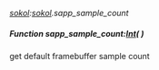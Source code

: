 _[sokol](../../modules/sokol/sokol-module.md):[sokol](../../modules/sokol/sokol-module.md).sapp\_sample\_count_
##### Function sapp\_sample\_count:[Int](../../modules/wonkey/wonkey-types-int.md)(  )
get default framebuffer sample count
